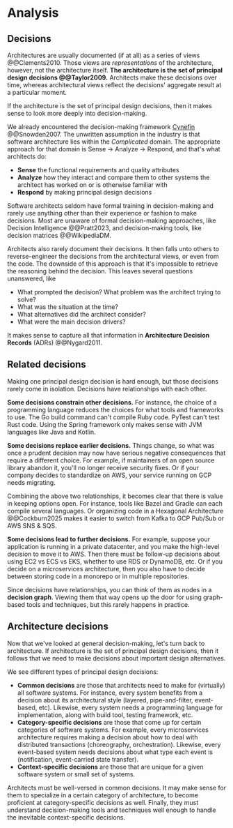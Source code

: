 # Analysis

## Decisions

Architectures are usually documented (if at all) as a series of views @@Clements2010.
Those views are _representations_ of the architecture, however, not the architecture itself.
**The architecture is the set of principal design decisions @@Taylor2009.**
Architects make these decisions over time, whereas architectural views reflect the decisions' aggregate result at a
particular moment.

If the architecture is the set of principal design decisions, then it makes sense to look more deeply
into decision-making.

We already encountered the decision-making framework
[Cynefin](../introduction/software-engineering.md#the-cynefin-framework) @@Snowden2007.
The unwritten assumption in the industry is that software architecture lies within the _Complicated_ domain.
The appropriate approach for that domain is Sense → Analyze → Respond, and that's what architects do:

- **Sense** the functional requirements and quality attributes
- **Analyze** how they interact and compare them to other systems the architect has worked on or is otherwise familiar
  with
- **Respond** by making principal design decisions

Software architects seldom have formal training in decision-making and rarely use anything other than their experience
or fashion to make decisions.
Most are unaware of formal decision-making approaches, like Decision Intelligence @@Pratt2023, and decision-making
tools, like decision matrices @@WikipediaDM.

Architects also rarely document their decisions.
It then falls unto others to reverse-engineer the decisions from the architectural views, or even from the code.
The downside of this approach is that it's impossible to retrieve the reasoning behind the decision.
This leaves several questions unanswered, like

- What prompted the decision? What problem was the architect trying to solve?
- What was the situation at the time?
- What alternatives did the architect consider?
- What were the main decision drivers?

It makes sense to capture all that information in **Architecture Decision Records** (ADRs) @@Nygard2011.


## Related decisions

Making one principal design decision is hard enough, but those decisions rarely come in isolation.
Decisions have relationships with each other.

**Some decisions constrain other decisions.**
For instance, the choice of a programming language reduces the choices for what tools and frameworks to use.
The Go build command can't compile Ruby code.
PyTest can't test Rust code.
Using the Spring framework only makes sense with JVM languages like Java and Kotlin.

**Some decisions replace earlier decisions.**
Things change, so what was once a prudent decision may now have serious negative consequences that require a different
choice.
For example, if maintainers of an open source library abandon it, you'll no longer receive security fixes.
Or if your company decides to standardize on AWS, your service running on GCP needs migrating.

Combining the above two relationships, it becomes clear that there is value in keeping options open.
For instance, tools like Bazel and Gradle can each compile several languages.
Or organizing code in a Hexagonal Architecture @@Cockburn2025 makes it easier to switch from Kafka to GCP Pub/Sub or
AWS SNS & SQS.

**Some decisions lead to further decisions.**
For example, suppose your application is running in a private datacenter, and you make the high-level decision to move
it to AWS.
Then there must be follow-up decisions about using EC2 vs ECS vs EKS, whether to use RDS or DynamoDB, etc.
Or if you decide on a microservices architecture, then you also have to decide between storing code in a monorepo or in
multiple repositories.

Since decisions have relationships, you can think of them as nodes in a **decision graph**.
Viewing them that way opens up the door for using graph-based tools and techniques, but this rarely happens in practice.


## Architecture decisions

Now that we've looked at general decision-making, let's turn back to architecture.
If architecture is the set of principal design decisions, then it follows that we need to make decisions about
important design alternatives.

We see different types of principal design decisions:

- **Common decisions** are those that architects need to make for (virtually) all software systems.
  For instance, every system benefits from a decision about its architectural style (layered, pipe-and-filter,
  event-based, etc).
  Likewise, every system needs a programming language for implementation, along with build tool, testing framework, etc.
- **Category-specific decisions** are those that come up for certain categories of software systems.
  For example, every microservices architecture requires making a decision about how to deal with distributed
  transactions (choreography, orchestration).
  Likewise, every event-based system needs decisions about what type each event is (notification, event-carried state
  transfer).
- **Context-specific decisions** are those that are unique for a given software system or small set of systems.

Architects must be well-versed in common decisions.
It may make sense for them to specialize in a certain category of architecture, to become proficient at
category-specific decisions as well.
Finally, they must understand decision-making tools and techniques well enough to handle the inevitable
context-specific decisions.
